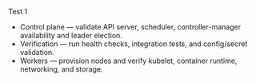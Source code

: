 Test 1

- Control plane — validate API server, scheduler, controller-manager availability and leader election.
- Verification — run health checks, integration tests, and config/secret validation.
- Workers — provision nodes and verify kubelet, container runtime, networking, and storage.